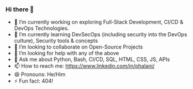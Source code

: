### Hi there 👋

- 🔭 I’m currently working on exploring Full-Stack Development, CI/CD & DevOps Technologies.
- 🌱 I’m currently learning DevSecOps (including security into the DevOps culture), Security tools & concepts
- 👯 I’m looking to collaborate on Open-Source Projects
- 🤔 I’m looking for help with any of the above
- 💬 Ask me about Python, Bash, CI/CD, SQL, HTML, CSS, JS, APIs
- 📫 How to reach me: https://www.linkedin.com/in/phalani/
- 😄 Pronouns: He/Him
- ⚡ Fun fact: 404!
